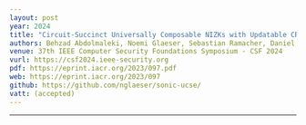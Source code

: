 ```yaml
---
layout: post
year: 2024
title: "Circuit-Succinct Universally Composable NIZKs with Updatable CRS"
authors: Behzad Abdolmaleki, Noemi Glaeser, Sebastian Ramacher, Daniel Slamanig
venue: 37th IEEE Computer Security Foundations Symposium - CSF 2024
vurl: https://csf2024.ieee-security.org
pdf: https://eprint.iacr.org/2023/097.pdf
web: https://eprint.iacr.org/2023/097
github: https://github.com/nglaeser/sonic-ucse/
vatt: (accepted)
---
```



---


